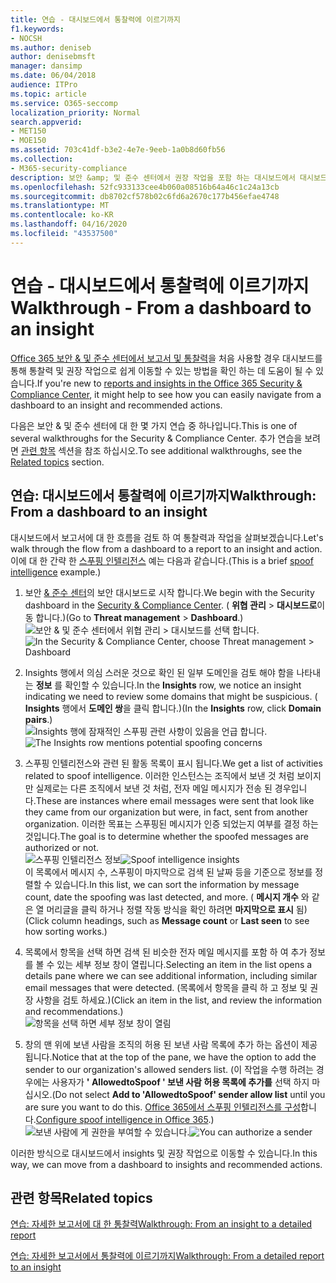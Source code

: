 ```yaml
---
title: 연습 - 대시보드에서 통찰력에 이르기까지
f1.keywords:
- NOCSH
ms.author: deniseb
author: denisebmsft
manager: dansimp
ms.date: 06/04/2018
audience: ITPro
ms.topic: article
ms.service: O365-seccomp
localization_priority: Normal
search.appverid:
- MET150
- MOE150
ms.assetid: 703c41df-b3e2-4e7e-9eeb-1a0b8d60fb56
ms.collection:
- M365-security-compliance
description: 보안 &amp; 및 준수 센터에서 권장 작업을 포함 하는 대시보드에서 대시보드를 진행 하는 방법을 알아봅니다.
ms.openlocfilehash: 52fc933133cee4b060a08516b64a46c1c24a13cb
ms.sourcegitcommit: db8702cf578b02c6fd6a2670c177b456efae4748
ms.translationtype: MT
ms.contentlocale: ko-KR
ms.lasthandoff: 04/16/2020
ms.locfileid: "43537500"
---
```

# <a name="walkthrough---from-a-dashboard-to-an-insight"></a><span data-ttu-id="81c55-103">연습 - 대시보드에서 통찰력에 이르기까지</span><span class="sxs-lookup"><span data-stu-id="81c55-103">Walkthrough - From a dashboard to an insight</span></span>

<span data-ttu-id="81c55-104">[Office 365 보안 &amp; 및 준수 센터에서 보고서 및 통찰력](reports-and-insights-in-security-and-compliance.md)을 처음 사용할 경우 대시보드를 통해 통찰력 및 권장 작업으로 쉽게 이동할 수 있는 방법을 확인 하는 데 도움이 될 수 있습니다.</span><span class="sxs-lookup"><span data-stu-id="81c55-104">If you're new to [reports and insights in the Office 365 Security &amp; Compliance Center](reports-and-insights-in-security-and-compliance.md), it might help to see how you can easily navigate from a dashboard to an insight and recommended actions.</span></span> 
  
<span data-ttu-id="81c55-105">다음은 보안 &amp; 및 준수 센터에 대 한 몇 가지 연습 중 하나입니다.</span><span class="sxs-lookup"><span data-stu-id="81c55-105">This is one of several walkthroughs for the Security &amp; Compliance Center.</span></span> <span data-ttu-id="81c55-106">추가 연습을 보려면 [관련 항목](#related-topics) 섹션을 참조 하십시오.</span><span class="sxs-lookup"><span data-stu-id="81c55-106">To see additional walkthroughs, see the [Related topics](#related-topics) section.</span></span> 
  
## <a name="walkthrough-from-a-dashboard-to-an-insight"></a><span data-ttu-id="81c55-107">연습: 대시보드에서 통찰력에 이르기까지</span><span class="sxs-lookup"><span data-stu-id="81c55-107">Walkthrough: From a dashboard to an insight</span></span>

<span data-ttu-id="81c55-108">대시보드에서 보고서에 대 한 흐름을 검토 하 여 통찰력과 작업을 살펴보겠습니다.</span><span class="sxs-lookup"><span data-stu-id="81c55-108">Let's walk through the flow from a dashboard to a report to an insight and action.</span></span> <span data-ttu-id="81c55-109">이에 대 한 간략 한 [스푸핑 인텔리전스](learn-about-spoof-intelligence.md) 예는 다음과 같습니다.</span><span class="sxs-lookup"><span data-stu-id="81c55-109">(This is a brief [spoof intelligence](learn-about-spoof-intelligence.md) example.)</span></span> 
  
1. <span data-ttu-id="81c55-110">보안 [ &amp; 준수 센터](https://protection.office.com)의 보안 대시보드로 시작 합니다.</span><span class="sxs-lookup"><span data-stu-id="81c55-110">We begin with the Security dashboard in the [Security &amp; Compliance Center](https://protection.office.com).</span></span> <span data-ttu-id="81c55-111">( **위협 관리** \> **대시보드로**이동 합니다.)</span><span class="sxs-lookup"><span data-stu-id="81c55-111">(Go to **Threat management** \> **Dashboard**.)</span></span><br><span data-ttu-id="81c55-112">![보안 &amp; 및 준수 센터에서 위협 관리 \> 대시보드를 선택 합니다.](../../media/05a38660-eb13-4960-a266-11809c453d95.png)</span><span class="sxs-lookup"><span data-stu-id="81c55-112">![In the Security &amp; Compliance Center, choose Threat management \> Dashboard](../../media/05a38660-eb13-4960-a266-11809c453d95.png)</span></span><br>
  
2. <span data-ttu-id="81c55-113">Insights 행에서 의심 스러운 것으로 확인 된 일부 도메인을 검토 해야 함을 나타내는 **정보** 를 확인할 수 있습니다.</span><span class="sxs-lookup"><span data-stu-id="81c55-113">In the **Insights** row, we notice an insight indicating we need to review some domains that might be suspicious.</span></span> <span data-ttu-id="81c55-114">( **Insights** 행에서 **도메인 쌍**을 클릭 합니다.)</span><span class="sxs-lookup"><span data-stu-id="81c55-114">(In the **Insights** row, click **Domain pairs**.)</span></span><br><span data-ttu-id="81c55-115">![Insights 행에 잠재적인 스푸핑 관련 사항이 있음을 언급 합니다.](../../media/dd1d0cb3-3201-45d7-b41d-18a0944fe85d.png)</span><span class="sxs-lookup"><span data-stu-id="81c55-115">![The Insights row mentions potential spoofing concerns](../../media/dd1d0cb3-3201-45d7-b41d-18a0944fe85d.png)</span></span><br>
  
3. <span data-ttu-id="81c55-116">스푸핑 인텔리전스와 관련 된 활동 목록이 표시 됩니다.</span><span class="sxs-lookup"><span data-stu-id="81c55-116">We get a list of activities related to spoof intelligence.</span></span> <span data-ttu-id="81c55-117">이러한 인스턴스는 조직에서 보낸 것 처럼 보이지만 실제로는 다른 조직에서 보낸 것 처럼, 전자 메일 메시지가 전송 된 경우입니다.</span><span class="sxs-lookup"><span data-stu-id="81c55-117">These are instances where email messages were sent that look like they came from our organization but were, in fact, sent from another organization.</span></span> <span data-ttu-id="81c55-118">이러한 목표는 스푸핑된 메시지가 인증 되었는지 여부를 결정 하는 것입니다.</span><span class="sxs-lookup"><span data-stu-id="81c55-118">The goal is to determine whether the spoofed messages are authorized or not.</span></span><br><span data-ttu-id="81c55-119">![스푸핑 인텔리전스 정보](../../media/a2e2b4fd-0c1e-499f-8401-cf3089da82fa.png)</span><span class="sxs-lookup"><span data-stu-id="81c55-119">![Spoof intelligence insights](../../media/a2e2b4fd-0c1e-499f-8401-cf3089da82fa.png)</span></span><br><span data-ttu-id="81c55-120">이 목록에서 메시지 수, 스푸핑이 마지막으로 검색 된 날짜 등을 기준으로 정보를 정렬할 수 있습니다.</span><span class="sxs-lookup"><span data-stu-id="81c55-120">In this list, we can sort the information by message count, date the spoofing was last detected, and more.</span></span> <span data-ttu-id="81c55-121">( **메시지 개수** 와 같은 열 머리글을 클릭 하거나 정렬 작동 방식을 확인 하려면 **마지막으로 표시** 됨)</span><span class="sxs-lookup"><span data-stu-id="81c55-121">(Click column headings, such as **Message count** or **Last seen** to see how sorting works.)</span></span> 
    
4. <span data-ttu-id="81c55-122">목록에서 항목을 선택 하면 검색 된 비슷한 전자 메일 메시지를 포함 하 여 추가 정보를 볼 수 있는 세부 정보 창이 열립니다.</span><span class="sxs-lookup"><span data-stu-id="81c55-122">Selecting an item in the list opens a details pane where we can see additional information, including similar email messages that were detected.</span></span> <span data-ttu-id="81c55-123">(목록에서 항목을 클릭 하 고 정보 및 권장 사항을 검토 하세요.)</span><span class="sxs-lookup"><span data-stu-id="81c55-123">(Click an item in the list, and review the information and recommendations.)</span></span><br>![항목을 선택 하면 세부 정보 창이 열림](../../media/7ad1faa5-6ca2-474e-a609-eb275e0a8e59.png)<br>
  
5. <span data-ttu-id="81c55-125">창의 맨 위에 보낸 사람을 조직의 허용 된 보낸 사람 목록에 추가 하는 옵션이 제공 됩니다.</span><span class="sxs-lookup"><span data-stu-id="81c55-125">Notice that at the top of the pane, we have the option to add the sender to our organization's allowed senders list.</span></span> <span data-ttu-id="81c55-126">(이 작업을 수행 하려는 경우에는 사용자가 **' AllowedtoSpoof ' 보낸 사람 허용 목록에 추가를** 선택 하지 마십시오.</span><span class="sxs-lookup"><span data-stu-id="81c55-126">(Do not select **Add to 'AllowedtoSpoof' sender allow list** until you are sure you want to do this.</span></span> <span data-ttu-id="81c55-127">[Office 365에서 스푸핑 인텔리전스를 구성](learn-about-spoof-intelligence.md)합니다.</span><span class="sxs-lookup"><span data-stu-id="81c55-127">[Configure spoof intelligence in Office 365](learn-about-spoof-intelligence.md).)</span></span><br><span data-ttu-id="81c55-128">![보낸 사람에 게 권한을 부여할 수 있습니다.](../../media/caf0c20a-6047-486d-8060-5a229a3de49f.png)</span><span class="sxs-lookup"><span data-stu-id="81c55-128">![You can authorize a sender](../../media/caf0c20a-6047-486d-8060-5a229a3de49f.png)</span></span>
  
<span data-ttu-id="81c55-129">이러한 방식으로 대시보드에서 insights 및 권장 작업으로 이동할 수 있습니다.</span><span class="sxs-lookup"><span data-stu-id="81c55-129">In this way, we can move from a dashboard to insights and recommended actions.</span></span>
  
## <a name="related-topics"></a><span data-ttu-id="81c55-130">관련 항목</span><span class="sxs-lookup"><span data-stu-id="81c55-130">Related topics</span></span>

[<span data-ttu-id="81c55-131">연습: 자세한 보고서에 대 한 통찰력</span><span class="sxs-lookup"><span data-stu-id="81c55-131">Walkthrough: From an insight to a detailed report</span></span>](from-an-insight-to-a-detailed-report.md)
  
[<span data-ttu-id="81c55-132">연습: 자세한 보고서에서 통찰력에 이르기까지</span><span class="sxs-lookup"><span data-stu-id="81c55-132">Walkthrough: From a detailed report to an insight</span></span>](from-a-detailed-report-to-an-insight.md)
  

